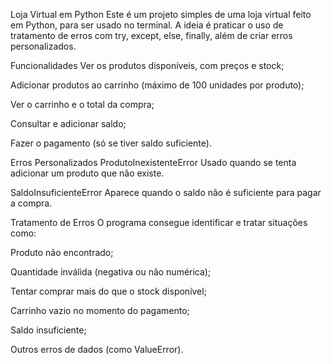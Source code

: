 Loja Virtual em Python
Este é um projeto simples de uma loja virtual feito em Python, para ser usado no terminal.
A ideia é praticar o uso de tratamento de erros com try, except, else, finally, além de criar erros personalizados.

Funcionalidades
Ver os produtos disponíveis, com preços e stock;

Adicionar produtos ao carrinho (máximo de 100 unidades por produto);

Ver o carrinho e o total da compra;

Consultar e adicionar saldo;

Fazer o pagamento (só se tiver saldo suficiente).

Erros Personalizados
ProdutoInexistenteError
Usado quando se tenta adicionar um produto que não existe.

SaldoInsuficienteError
Aparece quando o saldo não é suficiente para pagar a compra.

Tratamento de Erros
O programa consegue identificar e tratar situações como:

Produto não encontrado;

Quantidade inválida (negativa ou não numérica);

Tentar comprar mais do que o stock disponível;

Carrinho vazio no momento do pagamento;

Saldo insuficiente;

Outros erros de dados (como ValueError).

